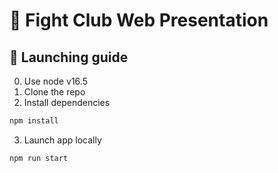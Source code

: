# 🧼 Fight Club Web Presentation

## 🚀 Launching guide

0. Use node v16.5
1. Clone the repo
2. Install dependencies

```bash
npm install
```

3. Launch app locally

```bash
npm run start
```
